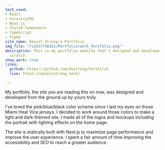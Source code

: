 ```yaml
---
tech_used:
- React
- ForestryCMS
- Next.js
- Styled-Components
- TypeScript
- Figma
site_name: Daniel Strong's Portfolio
img_file: "/v1637738361/Portfolio/work_Portfolio.png"
description: This is my portfolio website that I designed and developed myself from
  scratch.
show_work: true
links:
  github: https://github.com/dastrong/Portfolio
  live: https://danielstrong.tech/

---
```

My portfolio, the site you are reading this on now, was designed and developed from the ground up by yours truly. 

I've loved the pink/blue/black color scheme since I laid my eyes on those Miami Heat Vice jerseys. I decided to work around those colors to make a light and dark-themed site. I made all of the logos and mockups including the portrait with lighting effects on the home page.

The site is statically built with Next.js to maximize page performance and improve the user experience. I spent a fair amount of time improving the accessibility and SEO to reach a greater audience.